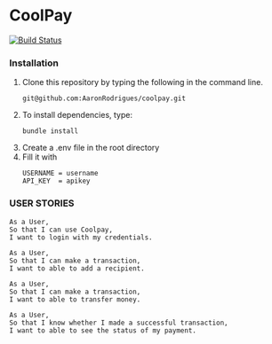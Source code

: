 # CoolPay

[![Build Status](https://travis-ci.org/AaronRodrigues/coolpay.svg?branch=master)](https://github.com/AaronRodrigues/coolpay)

### Installation

1. Clone this repository by typing the following in the command line.
   ```
   git@github.com:AaronRodrigues/coolpay.git
   ```
2. To install dependencies, type:
   ```
   bundle install
   ```
3. Create a .env file in the root directory
4. Fill it with 
   ```
   USERNAME = username
   API_KEY  = apikey
   ```
### USER STORIES

```
As a User,
So that I can use Coolpay,
I want to login with my credentials.

As a User,
So that I can make a transaction,
I want to able to add a recipient.

As a User,
So that I can make a transaction,
I want to able to transfer money.

As a User,
So that I know whether I made a successful transaction,
I want to able to see the status of my payment.
```